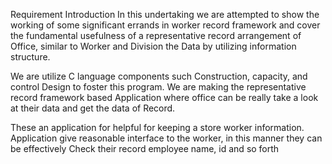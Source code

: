 Requirement
Introduction
In this undertaking we are attempted to show the working of some significant errands in worker record framework and cover the fundamental usefulness of a representative record arrangement of Office, similar to Worker and Division the Data by utilizing information structure. 

We are utilize C language components such Construction, capacity, and control Design to foster this program. We are making the representative record framework based Application where office can be really take a look at their data and get the data of Record. 

These an application for helpful for keeping a store worker information. Application give reasonable interface to the worker, in this manner they can be effectively Check their record employee name, id and so forth